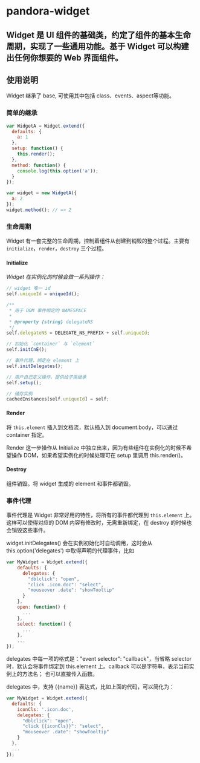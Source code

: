 # pandora-widget

Widget 是 UI 组件的基础类，约定了组件的基本生命周期，实现了一些通用功能。基于 Widget 可以构建出任何你想要的 Web 界面组件。
---

## 使用说明

Widget 继承了 base, 可使用其中包括 class、events、aspect等功能。


### 简单的继承

```js
var WidgetA = Widget.extend({
  defaults: {
    a: 1
  },
  setup: function() {
    this.render();
  },
  method: function() {
    console.log(this.option('a'));
  }
});

var widget = new WidgetA({
  a: 2
});
widget.method(); // => 2

```

### 生命周期

Widget 有一套完整的生命周期，控制着组件从创建到销毁的整个过程。主要有 `initialize`，`render`，`destroy` 三个过程。

#### Initialize

*Widget 在实例化的时候会做一系列操作：*

```js
// widget 唯一 id
self.uniqueId = uniqueId();

/**
 * 用于 DOM 事件绑定的 NAMESPACE
 *
 * @property {string} delegateNS
 */
self.delegateNS = DELEGATE_NS_PREFIX + self.uniqueId;

// 初始化 `container` 与 `element`
self.initCnE();

// 事件代理，绑定在 element 上
self.initDelegates();

// 用户自己定义操作，提供给子类继承
self.setup();

// 储存实例
cachedInstances[self.uniqueId] = self;
```

#### Render

将 `this.element` 插入到文档流，默认插入到 document.body，可以通过 container 指定。

Render 这一步操作从 Initialize 中独立出来，因为有些组件在实例化的时候不希望操作 DOM，如果希望实例化的时候处理可在 setup 里调用 this.render()。

#### Destroy

组件销毁。将 widget 生成的 element 和事件都销毁。

### 事件代理

事件代理是 Widget 非常好用的特性，将所有的事件都代理到 `this.element` 上。这样可以使得对应的 DOM 内容有修改时，无需重新绑定，在 destroy 的时候也会销毁这些事件。

widget.initDelegates() 会在实例初始化时自动调用，这时会从 this.option('delegates') 中取得声明的代理事件，比如

```js
var MyWidget = Widget.extend({
    defaults: {
      delegates: {
        "dblclick": "open",
        "click .icon.doc": "select",
        "mouseover .date": "showTooltip"
      }
    },
    open: function() {
      ...
    },
    select: function() {
      ...
    },
    ...
});
```

delegates 中每一项的格式是："event selector": "callback"，当省略 selector 时，默认会将事件绑定到 this.element 上。callback 可以是字符串，表示当前实例上的方法名； 也可以直接传入函数。

delegates 中，支持 {{name}} 表达式，比如上面的代码，可以简化为：

```js
var MyWidget = Widget.extend({
  defaults: {
    iconCls: '.icon.doc',
    delegates: {
      "dblclick": "open",
      "click {{iconCls}}": "select",
      "mouseover .date": "showTooltip"
    }
  },
  ...
});
```
